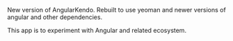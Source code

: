 New version of AngularKendo. Rebuilt to use yeoman and newer versions
of angular and other dependencies.

This app is to experiment with Angular and related ecosystem.



